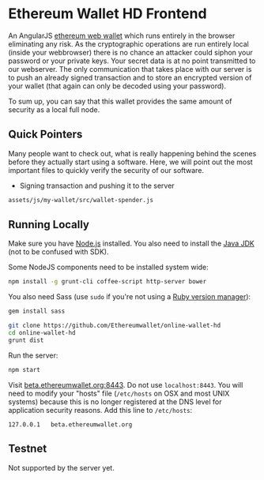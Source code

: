# Ethereum Wallet HD Frontend 

An AngularJS [ethereum web wallet](https://ethereumwallet.org/) which runs entirely in the browser eliminating any risk.
As the cryptographic operations are run entirely local (inside your webbrowser) there is no chance an attacker could siphon your password or your private keys. Your secret data is at no point transmitted to our webserver. The only communication that takes place with our server is to push an already signed transaction and to store an encrypted version of your wallet (that again can only be decoded using your password).

To sum up, you can say that this wallet provides the same amount of security as a local full node.

## Quick Pointers

Many people want to check out, what is really happening behind the scenes before they actually start using a software. Here, we will point out the most important files to quickly verify the security of our software.

- Signing transaction and pushing it to the server

```sh
assets/js/my-wallet/src/wallet-spender.js
```	

## Running Locally

Make sure you have [Node.js](http://nodejs.org/) installed. You also need to install the [Java JDK](http://www.oracle.com/technetwork/java/javase/downloads/index.html) (not to be confused with SDK).

Some NodeJS components need to be installed system wide:

```sh
npm install -g grunt-cli coffee-script http-server bower
```	

You also need Sass (use `sudo` if you're not using a [Ruby version manager](https://rvm.io)):

```sh
gem install sass
```

```sh
git clone https://github.com/Ethereumwallet/online-wallet-hd 
cd online-wallet-hd 
grunt dist
```

Run the server:
```sh 
npm start
```

Visit [beta.ethereumwallet.org:8443](http://beta.ethereumwallet.org:8443/).  Do not use `localhost:8443`. You will need to modify your "hosts" file (`/etc/hosts` on OSX and most UNIX systems) because this is no longer registered at the DNS level for application security reasons. Add this line to `/etc/hosts`:

    127.0.0.1   beta.ethereumwallet.org

## Testnet

Not supported by the server yet.


